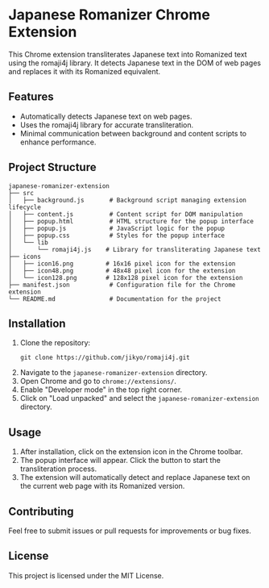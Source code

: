 # Japanese Romanizer Chrome Extension

This Chrome extension transliterates Japanese text into Romanized text using the romaji4j library. It detects Japanese text in the DOM of web pages and replaces it with its Romanized equivalent.

## Features

- Automatically detects Japanese text on web pages.
- Uses the romaji4j library for accurate transliteration.
- Minimal communication between background and content scripts to enhance performance.

## Project Structure

```
japanese-romanizer-extension
├── src
│   ├── background.js       # Background script managing extension lifecycle
│   ├── content.js          # Content script for DOM manipulation
│   ├── popup.html          # HTML structure for the popup interface
│   ├── popup.js            # JavaScript logic for the popup
│   ├── popup.css           # Styles for the popup interface
│   └── lib
│       └── romaji4j.js    # Library for transliterating Japanese text
├── icons
│   ├── icon16.png         # 16x16 pixel icon for the extension
│   ├── icon48.png         # 48x48 pixel icon for the extension
│   └── icon128.png        # 128x128 pixel icon for the extension
├── manifest.json           # Configuration file for the Chrome extension
└── README.md               # Documentation for the project
```

## Installation

1. Clone the repository:
   ```
   git clone https://github.com/jikyo/romaji4j.git
   ```
2. Navigate to the `japanese-romanizer-extension` directory.
3. Open Chrome and go to `chrome://extensions/`.
4. Enable "Developer mode" in the top right corner.
5. Click on "Load unpacked" and select the `japanese-romanizer-extension` directory.

## Usage

1. After installation, click on the extension icon in the Chrome toolbar.
2. The popup interface will appear. Click the button to start the transliteration process.
3. The extension will automatically detect and replace Japanese text on the current web page with its Romanized version.

## Contributing

Feel free to submit issues or pull requests for improvements or bug fixes. 

## License

This project is licensed under the MIT License.